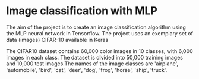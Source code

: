 # Image classification with MLP
The aim of the project is to create an image classification algorithm using the MLP neural network in Tensorflow. The project uses an exemplary set of data (images) CIFAR-10 available in Keras

The CIFAR10 dataset contains 60,000 color images in 10 classes, with 6,000 images in each class. The dataset is divided into 50,000 training images and 10,000 test images.The names of the image classes are 'airplane', 'automobile', 'bird', 'cat', 'deer', 'dog', 'frog', 'horse', 'ship', 'truck'.
